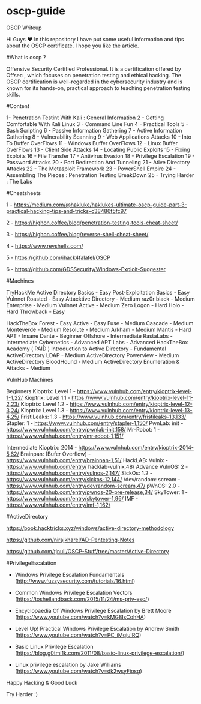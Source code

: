 # oscp-guide
OSCP Writeup


Hi Guys ❤️ 
In this repository I have put some useful information and tips about the OSCP certificate. I hope you like the article. 



#What is oscp ?

Offensive Security Certified Professional. It is a certification offered by Offsec , which focuses on penetration testing and ethical hacking. The OSCP certification is well-regarded in the cybersecurity industry and is known for its hands-on, practical approach to teaching penetration testing skills.


#Content

1- Penetration Testint With Kali : General Information
2 - Getting Comfortable With Kali Linux 
3 - Command Line Fun
4 - Practical Tools
5 - Bash Scripting 
6 - Passive Information Gathering
7 - Active Information Gathering
8 - Vulnerability Scanning
9 - Web Applications Attacks
10 - Into To Buffer OverFlows
11 - Windows Buffer OverFlows
12 - Linux Buffer OverFlows
13 - Client Side Attacks 
14 - Locating Public Exploits
15 - Fixing Exploits
16 - File Transfer
17 - Antivirus Evasion
18 - Privilege Escalation
19 - Password Attacks
20 - Port Redirection And Tunneling
21 - Ative Directory Attacks
22 - The Metasploit Framework
23 - PowerShell Empire
24 - Assembling The Pieces : Penetration Testing BreakDown
25 - Trying Harder : The Labs

#Cheatsheets

1 - https://medium.com/@hakluke/haklukes-ultimate-oscp-guide-part-3-practical-hacking-tips-and-tricks-c38486f5fc97

2 - https://highon.coffee/blog/penetration-testing-tools-cheat-sheet/

3 - https://highon.coffee/blog/reverse-shell-cheat-sheet/

4 - https://www.revshells.com/

5 - https://github.com/ihack4falafel/OSCP

6 - https://github.com/GDSSecurity/Windows-Exploit-Suggester

#Machines

TryHackMe
Active Directory Basics - Easy
Post-Exploitation Basics - Easy
Vulnnet Roasted - Easy
Attacktive Directory - Medium
raz0r black - Medium
Enterprise - Medium
Vulnnet Active - Medium
Zero Logon - Hard
Holo - Hard
Throwback - Easy

HackTheBox
Forest - Easy
Active - Easy
Fuse - Medium
Cascade - Medium
Monteverde - Medium
Resolute - Medium
Arkham - Medium
Mantis - Hard
APT - Insane
Dante - Beginner
Offshore - Intermediate
RastaLabs - Intermediate
Cybernetics - Advanced
APT Labs - Advanced
HackTheBox Academy ( PAID )
Introduction to Active Directory - Fundamental
ActiveDirectory LDAP - Medium
ActiveDirectory Powerview - Medium
ActiveDirectory BloodHound - Medium
ActiveDirectory Enumeration & Attacks - Medium

VulnHub Machines

Beginners
Kioptrix: Level 1 - https://www.vulnhub.com/entry/kioptrix-level-1-1,22/
Kioptrix: Level 1.1 - https://www.vulnhub.com/entry/kioptrix-level-11-2,23/
Kioptrix: Level 1.2 - https://www.vulnhub.com/entry/kioptrix-level-12-3,24/
Kioptrix: Level 1.3 - https://www.vulnhub.com/entry/kioptrix-level-13-4,25/
FristiLeaks: 1.3 - https://www.vulnhub.com/entry/fristileaks-13,133/
Stapler: 1 - https://www.vulnhub.com/entry/stapler-1,150/
PwnLab: init - https://www.vulnhub.com/entry/pwnlab-init,158/
Mr-Robot: 1 - https://www.vulnhub.com/entry/mr-robot-1,151/

Intermediate
Kioptrix: 2014 - https://www.vulnhub.com/entry/kioptrix-2014-5,62/
Brainpan: (Bufer Overflow) - https://www.vulnhub.com/entry/brainpan-1,51/
HackLAB: Vulnix - https://www.vulnhub.com/entry/
hacklab-vulnix,48/
Advance
VulnOS: 2 - https://www.vulnhub.com/entry/vulnos-2,147/
SickOs: 1.2 - https://www.vulnhub.com/entry/sickos-12,144/
/dev/random: scream - https://www.vulnhub.com/entry/devrandom-scream,47/
pWnOS: 2.0 - https://www.vulnhub.com/entry/pwnos-20-pre-release,34/
SkyTower: 1 - https://www.vulnhub.com/entry/skytower-1,96/
IMF - https://www.vulnhub.com/entry/imf-1,162/



#ActiveDirectory

https://book.hacktricks.xyz/windows/active-directory-methodology

https://github.com/nirajkharel/AD-Pentesting-Notes

https://github.com/tjnull/OSCP-Stuff/tree/master/Active-Directory


#PrivilegeEscalation


- Windows Privilege Escalation Fundamentals (http://www.fuzzysecurity.com/tutorials/16.html)

- Common Windows Privilege Escalation Vectors (https://toshellandback.com/2015/11/24/ms-priv-esc/)

- Encyclopaedia Of Windows Privilege Escalation by Brett Moore (https://www.youtube.com/watch?v=kMG8IsCohHA)

- Level Up! Practical Windows Privilege Escalation by Andrew Smith (https://www.youtube.com/watch?v=PC_iMqiuIRQ)

- Basic Linux Privilege Escalation (https://blog.g0tmi1k.com/2011/08/basic-linux-privilege-escalation/)

- Linux privilege escalation by Jake Williams (https://www.youtube.com/watch?v=dk2wsyFiosg)




Happy Hacking & Good Luck 

Try Harder :)


